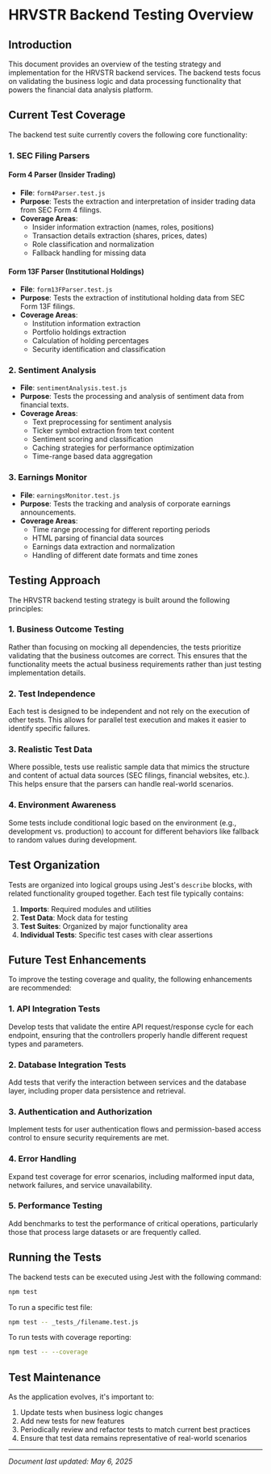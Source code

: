 # HRVSTR Backend Testing Overview

## Introduction

This document provides an overview of the testing strategy and implementation for the HRVSTR backend services. The backend tests focus on validating the business logic and data processing functionality that powers the financial data analysis platform.

## Current Test Coverage

The backend test suite currently covers the following core functionality:

### 1. SEC Filing Parsers

#### Form 4 Parser (Insider Trading)
- **File**: `form4Parser.test.js`
- **Purpose**: Tests the extraction and interpretation of insider trading data from SEC Form 4 filings.
- **Coverage Areas**:
  - Insider information extraction (names, roles, positions)
  - Transaction details extraction (shares, prices, dates)
  - Role classification and normalization
  - Fallback handling for missing data

#### Form 13F Parser (Institutional Holdings)
- **File**: `form13FParser.test.js`
- **Purpose**: Tests the extraction of institutional holding data from SEC Form 13F filings.
- **Coverage Areas**:
  - Institution information extraction
  - Portfolio holdings extraction
  - Calculation of holding percentages
  - Security identification and classification

### 2. Sentiment Analysis

- **File**: `sentimentAnalysis.test.js`
- **Purpose**: Tests the processing and analysis of sentiment data from financial texts.
- **Coverage Areas**:
  - Text preprocessing for sentiment analysis
  - Ticker symbol extraction from text content
  - Sentiment scoring and classification
  - Caching strategies for performance optimization
  - Time-range based data aggregation

### 3. Earnings Monitor

- **File**: `earningsMonitor.test.js`
- **Purpose**: Tests the tracking and analysis of corporate earnings announcements.
- **Coverage Areas**:
  - Time range processing for different reporting periods
  - HTML parsing of financial data sources
  - Earnings data extraction and normalization
  - Handling of different date formats and time zones

## Testing Approach

The HRVSTR backend testing strategy is built around the following principles:

### 1. Business Outcome Testing

Rather than focusing on mocking all dependencies, the tests prioritize validating that the business outcomes are correct. This ensures that the functionality meets the actual business requirements rather than just testing implementation details.

### 2. Test Independence

Each test is designed to be independent and not rely on the execution of other tests. This allows for parallel test execution and makes it easier to identify specific failures.

### 3. Realistic Test Data

Where possible, tests use realistic sample data that mimics the structure and content of actual data sources (SEC filings, financial websites, etc.). This helps ensure that the parsers can handle real-world scenarios.

### 4. Environment Awareness

Some tests include conditional logic based on the environment (e.g., development vs. production) to account for different behaviors like fallback to random values during development.

## Test Organization

Tests are organized into logical groups using Jest's `describe` blocks, with related functionality grouped together. Each test file typically contains:

1. **Imports**: Required modules and utilities
2. **Test Data**: Mock data for testing
3. **Test Suites**: Organized by major functionality area
4. **Individual Tests**: Specific test cases with clear assertions

## Future Test Enhancements

To improve the testing coverage and quality, the following enhancements are recommended:

### 1. API Integration Tests

Develop tests that validate the entire API request/response cycle for each endpoint, ensuring that the controllers properly handle different request types and parameters.

### 2. Database Integration Tests

Add tests that verify the interaction between services and the database layer, including proper data persistence and retrieval.

### 3. Authentication and Authorization

Implement tests for user authentication flows and permission-based access control to ensure security requirements are met.

### 4. Error Handling

Expand test coverage for error scenarios, including malformed input data, network failures, and service unavailability.

### 5. Performance Testing

Add benchmarks to test the performance of critical operations, particularly those that process large datasets or are frequently called.

## Running the Tests

The backend tests can be executed using Jest with the following command:

```bash
npm test
```

To run a specific test file:

```bash
npm test -- _tests_/filename.test.js
```

To run tests with coverage reporting:

```bash
npm test -- --coverage
```

## Test Maintenance

As the application evolves, it's important to:

1. Update tests when business logic changes
2. Add new tests for new features
3. Periodically review and refactor tests to match current best practices
4. Ensure that test data remains representative of real-world scenarios

---

*Document last updated: May 6, 2025*
